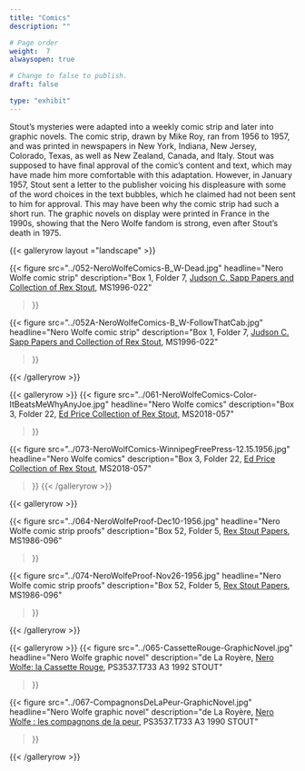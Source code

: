 ```yaml
---
title: "Comics"
description: ""

# Page order
weight:  7
alwaysopen: true

# Change to false to publish.
draft: false

type: "exhibit"
---
```

Stout’s mysteries were adapted into a weekly comic strip and later into graphic novels. The comic strip, drawn by Mike Roy, ran from 1956 to 1957, and was printed in newspapers in New York, Indiana, New Jersey, Colorado, Texas, as well as New Zealand, Canada, and Italy.  Stout was supposed to have final approval of the comic’s content and text, which may have made him more comfortable with this adaptation. However, in January 1957, Stout sent a letter to the publisher voicing his displeasure with some of the word choices in the text bubbles, which he claimed had not been sent to him for approval. This may have been why the comic strip had such a short run. The graphic novels on display were printed in France in the 1990s, showing that the Nero Wolfe fandom is strong, even after Stout’s death in 1975.

{{< galleryrow layout ="landscape" >}}

{{< figure src="../052-NeroWolfeComics-B_W-Dead.jpg"
          headline="Nero Wolfe comic strip"
           description="Box 1, Folder 7, [Judson C. Sapp Papers and Collection of Rex Stout](https://bc-primo.hosted.exlibrisgroup.com/permalink/f/l6ucgu/ALMA-BC21351253640001021), MS1996-022"
>}}

{{< figure src="../052A-NeroWolfeComics-B_W-FollowThatCab.jpg"
        headline="Nero Wolfe comic strip"
           description="Box 1, Folder 7, [Judson C. Sapp Papers and Collection of Rex Stout](https://bc-primo.hosted.exlibrisgroup.com/permalink/f/l6ucgu/ALMA-BC21351253640001021), MS1996-022"
>}}

{{< /galleryrow >}}

{{< galleryrow >}}
{{< figure src="../061-NeroWolfeComics-Color-ItBeatsMeWhyAnyJoe.jpg"
           headline="Nero Wolfe comics"
           description="Box 3, Folder 22, [Ed Price Collection of Rex Stout](https://bc-primo.hosted.exlibrisgroup.com/permalink/f/l6ucgu/ALMA-BC21495631010001021), MS2018-057"
>}}

{{< figure src="../073-NeroWolfComics-WinnipegFreePress-12.15.1956.jpg"
           headline="Nero Wolfe comics"
           description="Box 3, Folder 22, [Ed Price Collection of Rex Stout](https://bc-primo.hosted.exlibrisgroup.com/permalink/f/l6ucgu/ALMA-BC21495631010001021), MS2018-057"
>}}
{{< /galleryrow >}}

{{< galleryrow >}}

{{< figure src="../064-NeroWolfeProof-Dec10-1956.jpg"
           headline="Nero Wolfe comic strip proofs"
           description="Box 52, Folder 5, [Rex Stout Papers](https://bc-primo.hosted.exlibrisgroup.com/permalink/f/l6ucgu/ALMA-BC21323242860001021), MS1986-096"
>}}

{{< figure src="../074-NeroWolfeProof-Nov26-1956.jpg"
headline="Nero Wolfe comic strip proofs"
description="Box 52, Folder 5, [Rex Stout Papers](https://bc-primo.hosted.exlibrisgroup.com/permalink/f/l6ucgu/ALMA-BC21323242860001021), MS1986-096"
>}}

{{< /galleryrow >}}

{{< galleryrow >}}
{{< figure src="../065-CassetteRouge-GraphicNovel.jpg"
headline="Nero Wolfe graphic novel"
description="de La Royère, [Nero Wolfe: la Cassette Rouge](https://bc-primo.hosted.exlibrisgroup.com/permalink/f/l6ucgu/ALMA-BC21491381960001021), PS3537.T733 A3 1992 STOUT"
>}}

{{< figure src="../067-CompagnonsDeLaPeur-GraphicNovel.jpg"
headline="Nero Wolfe graphic novel"
description="de La Royère, [Nero Wolfe : les compagnons de la peur](https://bc-primo.hosted.exlibrisgroup.com/permalink/f/l6ucgu/ALMA-BC21491382000001021), PS3537.T733 A3 1990 STOUT"
>}}

{{< /galleryrow >}}
